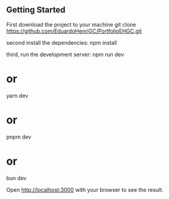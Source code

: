 ## Getting Started
First download the project to your machine
git clone https://github.com/EduardoHenriGC/PortfolioEHGC.git

second install the dependencies:
npm install

third, run the development server:
npm run dev
# or
yarn dev
# or
pnpm dev
# or
bun dev

Open [http://localhost:3000](http://localhost:3000) with your browser to see the result.

